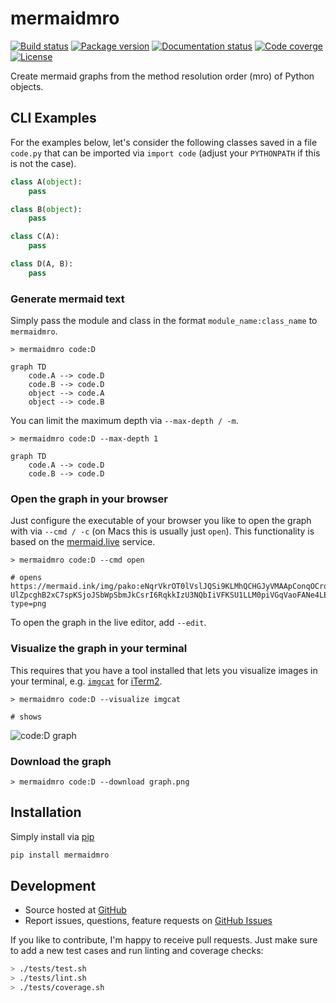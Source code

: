 # mermaidmro

<!-- marker-before-badges -->

[![Build status](https://github.com/riga/mermaidmro/actions/workflows/lint_and_test.yml/badge.svg)](https://github.com/riga/mermaidmro/actions/workflows/lint_and_test.yml)
[![Package version](https://img.shields.io/pypi/v/mermaidmro.svg?style=flat)](https://pypi.python.org/pypi/mermaidmro)
[![Documentation status](https://readthedocs.org/projects/mermaidmro/badge/?version=latest)](http://mermaidmro.readthedocs.io)
[![Code coverge](https://codecov.io/gh/riga/mermaidmro/graph/badge.svg?token=UAKGC13BVI)](https://codecov.io/gh/riga/mermaidmro)
[![License](https://img.shields.io/github/license/riga/mermaidmro.svg)](https://github.com/riga/mermaidmro/blob/master/LICENSE)

<!-- marker-after-badges -->

Create mermaid graphs from the method resolution order (mro) of Python objects.


<!-- marker-before-content -->

## CLI Examples

For the examples below, let's consider the following classes saved in a file `code.py` that can be imported via `import code` (adjust your `PYTHONPATH` if this is not the case).

```python
class A(object):
    pass

class B(object):
    pass

class C(A):
    pass

class D(A, B):
    pass
```

### Generate mermaid text

Simply pass the module and class in the format `module_name:class_name` to `mermaidmro`.

```shell
> mermaidmro code:D

graph TD
    code.A --> code.D
    code.B --> code.D
    object --> code.A
    object --> code.B
```

You can limit the maximum depth via `--max-depth / -m`.

```shell
> mermaidmro code:D --max-depth 1

graph TD
    code.A --> code.D
    code.B --> code.D
```


### Open the graph in your browser

Just configure the executable of your browser you like to open the graph with via `--cmd / -c` (on Macs this is usually just `open`).
This functionality is based on the [mermaid.live](https://mermaid.live) service.

```shell
> mermaidmro code:D --cmd open

# opens https://mermaid.ink/img/pako:eNqrVkrOT0lVslJQSi9KLMhQCHGJyVMAApConqOCrq4dhIks7IQhnJ-UlZpcghB2xC7spKSjoJSbWpSbmJkCsrI6RqkkIzU3NQbIiVFKSU1LLM0piVGqVaoFANe4LEk=?type=png
```

To open the graph in the live editor, add `--edit`.


### Visualize the graph in your terminal

This requires that you have a tool installed that lets you visualize images in your terminal, e.g. [`imgcat`](https://iterm2.com/documentation-images.html) for [iTerm2](https://iterm2.com).

```shell
> mermaidmro code:D --visualize imgcat

# shows
```

![code:D graph](https://media.githubusercontent.com/media/riga/mermaidmro/master/assets/graph.png)


### Download the graph

```shell
> mermaidmro code:D --download graph.png
```


## Installation

Simply install via [pip](https://pypi.python.org/pypi/mermaidmro)

```bash
pip install mermaidmro
```


## Development

- Source hosted at [GitHub](https://github.com/riga/mermaidmro)
- Report issues, questions, feature requests on [GitHub Issues](https://github.com/riga/mermaidmro/issues)

If you like to contribute, I'm happy to receive pull requests.
Just make sure to add a new test cases and run linting and coverage checks:

```bash
> ./tests/test.sh
> ./tests/lint.sh
> ./tests/coverage.sh
```

<!-- marker-after-content -->
